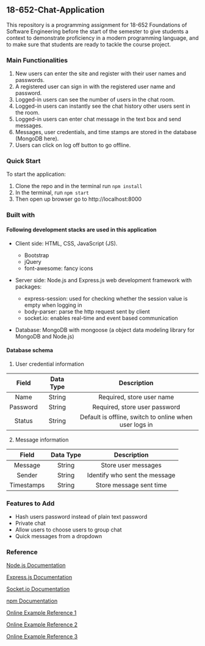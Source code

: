 ## 18-652-Chat-Application

This repository is a programming assignment for 18-652 Foundations of Software Engineering before the start of the semester to give students a context to demonstrate proficiency in a modern programming language, and to make sure that students are ready to tackle the course project. 

### Main Functionalities

1. New users can enter the site and register with their user names and passwords.
2. A registered user can sign in with the registered user name and password.
3. Logged-in users can see the number of users in the chat room.
4. Logged-in users can instantly see the chat history other users sent in the room.
5. Logged-in users can enter chat message in the text box and send messages.
6. Messages, user credentials, and time stamps are stored in the database (MongoDB here).
7. Users can click on log off button to go offline.

### Quick Start

To start the application:

1. Clone the repo and in the terminal run ```npm install```
2. In the terminal, run ```npm start```
3. Then open up browser go to http://localhost:8000

### Built with

#### Following development stacks are used in this application

- Client side: HTML, CSS, JavaScript (JS).

  - Bootstrap
  - jQuery
  - font-awesome: fancy icons

- Server side: Node.js and Express.js web development framework with packages:

  - express-session: used for checking whether the session value is empty when logging in
  - body-parser: parse the http request sent by client
  - socket.io: enables real-time and event based communication

* Database: MongoDB with mongoose (a object data modeling library for MongoDB and Node.js)

#### Database schema
1. User credential information

| Field         | Data Type     | Description  |
| :-----------: |:-------------:| :--------------:|
| Name          | String        | Required, store user name |
| Password      | String        | Required, store user password |
| Status        | String        | Default is offline, switch to online when user logs in |

2. Message information

| Field         | Data Type     | Description |
| :-----------: |:-------------:| :--------------:|
| Message       | String        | Store user messages |
| Sender        | String        | Identify who sent the message|
| Timestamps    | String        | Store message sent time |

### Features to Add
- Hash users password instead of plain text password
- Private chat
- Allow users to choose users to group chat
- Quick messages from a dropdown


### Reference

[Node.js Documentation](https://nodejs.org/en/)

[Express.js Documentation](https://expressjs.com/)

[Socket.io Documentation](https://socket.io/)

[npm Documentation](https://www.npmjs.com/)

[Online Example Reference 1](https://github.com/bradtraversy/chatcord)

[Online Example Reference 2](https://www.freecodecamp.org/news/simple-chat-application-in-node-js-using-express-mongoose-and-socket-io-ee62d94f5804/)

[Online Example Reference 3](https://dev.to/rexeze/how-to-build-a-real-time-chat-app-with-nodejs-socketio-and-mongodb-2kho)





